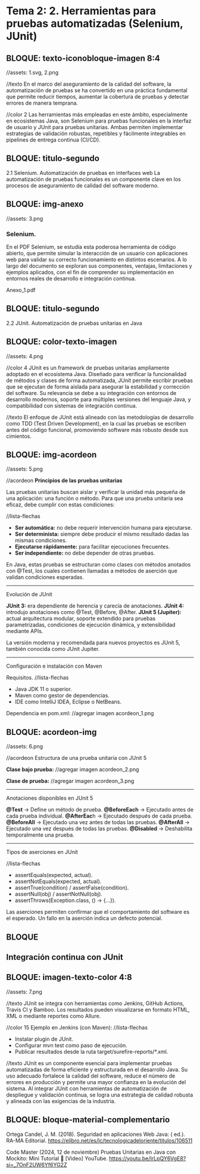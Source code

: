 # Tema 2: 2. Herramientas para pruebas automatizadas (Selenium, JUnit)

<!-- 
RUTA DE ASSETS: @/assets/curso/tema2/
DISEÑO DE REFERENCIA: tema2.png

INSTRUCCIONES:
- Numerar assets secuencialmente: 1.png, 2.svg, 3.png, etc.
- Usar **texto** para negritas (se renderiza como #[strong texto])
- Respetar orden exacto de marcadores //texto, //color, //assets
- Especificar distribución de columnas cuando sea necesario: 5:7, 4:8, 6:6

.bg-color
  &-1
    background-color: #CDD9F7
  &-2
    background-color: #FCEEB5
  &-3
    background-color: #5C2C88
  &-4
    background-color:**** #B6FBF3
  &-5
    background-color: #062678
  &-6
    background-color: #EDDBFD
-->

## BLOQUE: texto-iconobloque-imagen 8:4
//assets: 1.svg, 2.png

//texto
En el marco del aseguramiento de la calidad del software, la automatización de pruebas se ha convertido en una práctica fundamental que permite reducir tiempos, aumentar la cobertura de pruebas y detectar errores de manera temprana. 

//color 2
Las herramientas más empleadas en este ámbito, especialmente en ecosistemas Java, son Selenium para pruebas funcionales en la interfaz de usuario y JUnit para pruebas unitarias. Ambas permiten implementar estrategias de validación robustas, repetibles y fácilmente integrables en pipelines de entrega continua (CI/CD).

## BLOQUE: titulo-segundo
2.1 Selenium. Automatización de pruebas en interfaces web
La automatización de pruebas funcionales es un componente clave en los procesos de aseguramiento de calidad del software moderno.



## BLOQUE: img-anexo
//assets: 3.png

### Selenium.
En el PDF Selenium, se estudia esta poderosa herramienta de código abierto, que permite simular la interacción de un usuario con aplicaciones web para validar su correcto funcionamiento en distintos escenarios. A lo largo del documento se exploran sus componentes, ventajas, limitaciones y ejemplos aplicados, con el fin de comprender su implementación en entornos reales de desarrollo e integración continua.

Anexo_1.pdf

## BLOQUE: titulo-segundo

2.2 JUnit. Automatización de pruebas unitarias en Java

## BLOQUE: color-texto-imagen
//assets: 4.png

//color 4
JUnit es un framework de pruebas unitarias ampliamente adoptado en el ecosistema Java. Diseñado para verificar la funcionalidad de métodos y clases de forma automatizada, JUnit permite escribir pruebas que se ejecutan de forma aislada para asegurar la estabilidad y corrección del software. Su relevancia se debe a su integración con entornos de desarrollo modernos, soporte para múltiples versiones del lenguaje Java, y compatibilidad con sistemas de integración continua.

//texto
El enfoque de JUnit está alineado con las metodologías de desarrollo como TDD (Test Driven Development), en la cual las pruebas se escriben antes del código funcional, promoviendo software más robusto desde sus cimientos.

## BLOQUE: img-acordeon
//assets: 5.png

//acordeon
**Principios de las pruebas unitarias**

  Las pruebas unitarias buscan aislar y verificar la unidad más pequeña de una aplicación: una función o método. Para que una prueba unitaria sea eficaz, debe cumplir con estas condiciones:

  //lista-flechas
  - **Ser automática:** no debe requerir intervención humana para ejecutarse.
  - **Ser determinista:** siempre debe producir el mismo resultado dadas las mismas condiciones.
  - **Ejecutarse rápidamente:** para facilitar ejecuciones frecuentes.
  - **Ser independiente:** no debe depender de otras pruebas.

  En Java, estas pruebas se estructuran como clases con métodos anotados con @Test, los cuales contienen llamadas a métodos de aserción que validan condiciones esperadas.

---

Evolución de JUnit

  **JUnit 3:** era dependiente de herencia y carecía de anotaciones.
  **JUnit 4:** introdujo anotaciones como @Test, @Before, @After.
  **JUnit 5 (Jupiter):** actual arquitectura modular, soporte extendido para pruebas parametrizadas, condiciones de ejecución dinámica, y extensibilidad mediante APIs.

  La versión moderna y recomendada para nuevos proyectos es JUnit 5, también conocida como JUnit Jupiter.

---

Configuración e instalación con Maven

Requisitos.
  //lista-flechas
  - Java JDK 11 o superior.
  - Maven como gestor de dependencias.
  - IDE como IntelliJ IDEA, Eclipse o NetBeans.
  
  Dependencia en pom.xml:
  //agregar imagen acordeon_1.png




## BLOQUE: acordeon-img
//assets: 6.png

//acordeon
Estructura de una prueba unitaria con JUnit 5

  **Clase bajo prueba:**
  //agregar imagen acordeon_2.png

  **Clase de prueba:**
  //agregar imagen acordeon_3.png

---

Anotaciones disponibles en JUnit 5

  **@Test** → Define un método de prueba.
  **@BeforeEach** → Ejecutado antes de cada prueba individual.
  **@AfterEac**h → Ejecutado después de cada prueba.
  **@BeforeAll** → Ejecutado una vez antes de todas las pruebas.
  **@AfterAll** → Ejecutado una vez después de todas las pruebas.
  **@Disabled** → Deshabilita temporalmente una prueba.

---

Tipos de aserciones en JUnit

  //lista-flechas
  - assertEquals(expected, actual).
  - assertNotEquals(expected, actual).
  - assertTrue(condition) / assertFalse(condition).
  - assertNull(obj) / assertNotNull(obj).
  - assertThrows(Exception.class, () -> {...}).

  Las aserciones permiten confirmar que el comportamiento del software es el esperado. Un fallo en la aserción indica un defecto potencial.



## BLOQUE

## Integración continua con JUnit

## BLOQUE: imagen-texto-color 4:8
//assets: 7.png

//texto
JUnit se integra con herramientas como Jenkins, GitHub Actions, Travis CI y Bamboo. Los resultados pueden visualizarse en formato HTML, XML o mediante reportes como Allure.

//color 15
Ejemplo en Jenkins (con Maven):
  //lista-flechas
  - Instalar plugin de JUnit.
  - Configurar mvn test como paso de ejecución.
  - Publicar resultados desde la ruta target/surefire-reports/*.xml.


//texto
JUnit es un componente esencial para implementar pruebas automatizadas de forma eficiente y estructurada en el desarrollo Java. Su uso adecuado fortalece la calidad del software, reduce el número de errores en producción y permite una mayor confianza en la evolución del sistema. Al integrar JUnit con herramientas de automatización de despliegue y validación continua, se logra una estrategia de calidad robusta y alineada con las exigencias de la industria.

## BLOQUE: bloque-material-complementario

Ortega Candel, J. M. (2018). Seguridad en aplicaciones Web Java: ( ed.). RA-MA Editorial. https://elibro.net/es/lc/tecnologicadeloriente/titulos/106511 

Code Master (2024, 12 de noviembre) Pruebas Unitarias en Java con Mockito: Mini Tutorial 🚀 [Video] YouTube. https://youtu.be/IrLpQY6VgE8?si=_7OnF2UW6Yf6YG2Z 

